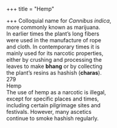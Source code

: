 +++
title = "Hemp"

+++
Colloquial name for *Cannibus indica*,  
more commonly known as marijuana.  
In earlier times the plant’s long fibers  
were used in the manufacture of rope  
and cloth. In contemporary times it is  
mainly used for its narcotic properties,  
either by crushing and processing the  
leaves to make **bhang** or by collecting  
the plant’s resins as hashish (**charas**).  
279  
Hemp  
The use of hemp as a narcotic is illegal,  
except for specific places and times,  
including certain pilgrimage sites and  
festivals. However, many ascetics  
continue to smoke hashish regularly.